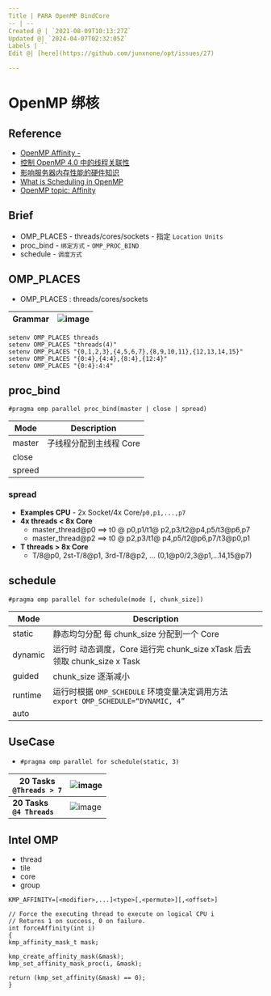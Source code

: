 ```yaml
---
Title | PARA OpenMP BindCore
-- | --
Created @ | `2021-08-09T10:13:27Z`
Updated @| `2024-04-07T02:32:05Z`
Labels | ``
Edit @| [here](https://github.com/junxnone/opt/issues/27)

---
```

# OpenMP 绑核

## Reference
- [OpenMP Affinity - ](https://www.openmp.org/wp-content/uploads/openmp-examples-4.5.0.pdf)
- [控制 OpenMP 4.0 中的线程关联性](https://docs.oracle.com/cd/E57201_01/html/E58572/gpdpg.html#scrolltoc)
- [影响服务器内存性能的硬件知识](https://decodezp.github.io/2018/12/13/quickwords5-server-memory/)
- [What is Scheduling in OpenMP](https://610yilingliu.github.io/2020/07/15/ScheduleinOpenMP/)
- [OpenMP topic: Affinity](https://pages.tacc.utexas.edu/~eijkhout/pcse/html/omp-affinity.html)

## Brief
- OMP_PLACES - threads/cores/sockets - 指定 `Location Units`
- proc_bind - `绑定方式`  - `OMP_PROC_BIND`
- schedule - `调度方式`

## OMP_PLACES
- OMP_PLACES :  threads/cores/sockets

Grammar | ![image](https://user-images.githubusercontent.com/2216970/129444306-20b327e5-dd67-445e-8cfd-5de05d41e105.png)
-- | --

```
setenv OMP_PLACES threads 
setenv OMP_PLACES "threads(4)" 
setenv OMP_PLACES "{0,1,2,3},{4,5,6,7},{8,9,10,11},{12,13,14,15}" 
setenv OMP_PLACES "{0:4},{4:4},{8:4},{12:4}" 
setenv OMP_PLACES "{0:4}:4:4"
```
## proc_bind

```
#pragma omp parallel proc_bind(master | close | spread) 
```

Mode | Description
-- | --
master | 子线程分配到主线程 Core
close | 
spreed | 

### spread
- **Examples CPU** - 2x Socket/4x Core/`p0,p1,...,p7`
- **4x threads < 8x Core**
  - master_thread@p0 ==> t0 @ p0,p1/t1@ p2,p3/t2@p4,p5/t3@p6,p7
  - master_thread@p2 ==> t0 @ p2,p3/t1@ p4,p5/t2@p6,p7/t3@p0,p1
- **T threads > 8x Core**
  - T/8@p0, 2st-T/8@p1, 3rd-T/8@p2, ... (0,1@p0/2,3@p1,...14,15@p7)



## schedule
```
#pragma omp parallel for schedule(mode [, chunk_size])
```

Mode | Description
-- | --
static | 静态均匀分配 每 chunk_size 分配到一个 Core
dynamic | 运行时 动态调度，Core 运行完  chunk_size xTask 后去领取 chunk_size x Task
guided | chunk_size 逐渐减小
runtime | 运行时根据 `OMP_SCHEDULE` 环境变量决定调用方法<br> `export OMP_SCHEDULE=“DYNAMIC, 4”`
auto | 


## UseCase


- `#pragma omp parallel for schedule(static, 3)`

20 Tasks<br> `@Threads > 7` |![image](https://user-images.githubusercontent.com/2216970/129443095-1706f6d0-2ae5-45d5-9da4-42c51b3d06d1.png)
-- | --
**20 Tasks <br>`@4 Threads`** | ![image](https://user-images.githubusercontent.com/2216970/129443182-27933d85-65ea-4af0-949a-d2ffe021d132.png)


## Intel OMP
- thread
- tile
- core
- group
```
KMP_AFFINITY=[<modifier>,...]<type>[,<permute>][,<offset>]
```

```
// Force the executing thread to execute on logical CPU i
// Returns 1 on success, 0 on failure.
int forceAffinity(int i)
{
kmp_affinity_mask_t mask;

kmp_create_affinity_mask(&mask); 
kmp_set_affinity_mask_proc(i, &mask); 
    
return (kmp_set_affinity(&mask) == 0); 
}
```
